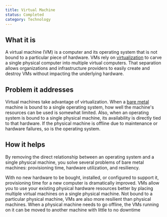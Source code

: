 ```yaml
---
title: Virtual Machine
status: Completed
category: Technology
---
```


## What it is

A virtual machine (VM) is a computer and its operating system that is not bound to a particular piece of hardware. VMs rely on [virtualization](https://glossary.cncf.io/virtualization/) to carve a single physical computer into multiple virtual computers. That separation allows organizations and infrastructure providers to easily create and destroy VMs without impacting the underlying hardware.

## Problem it addresses

Virtual machines take advantage of virtualization. When a [bare metal](https://glossary.cncf.io/bare_metal_machine/) machine is bound to a single operating system, how well the machine's resources can be used is somewhat limited. Also, when an operating system is bound to a single physical machine, its availability is directly tied to that hardware. If the physical machine is offline due to maintenance or hardware failures, so is the operating system.

## How it helps

By removing the direct relationship between an operating system and a single physical machine, you solve several problems of bare metal machines: provisioning time, hardware utilization, and resiliency.

With no new hardware to be bought, installed, or configured to support it, provisioning time for a new computer is dramatically improved. VMs allow you to use your existing physical hardware resources better by placing multiple virtual machines on a single physical machine. Not bound to a particular physical machine, VMs are also more resilient than physical machines. When a physical machine needs to go offline, the VMs running on it can be moved to another machine with little to no downtime
